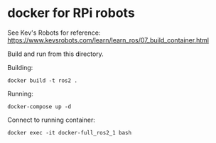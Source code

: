 # docker for RPi robots

See Kev's Robots for reference: https://www.kevsrobots.com/learn/learn_ros/07_build_container.html

Build and run from this directory.

Building:
```
docker build -t ros2 .
```

Running:
```
docker-compose up -d
```

Connect to running container:
```
docker exec -it docker-full_ros2_1 bash
```